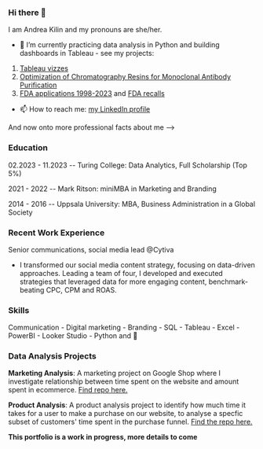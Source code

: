 ### Hi there 👋
I am Andrea Kilin and my pronouns are she/her.

- 🌱 I’m currently practicing data analysis in Python and building dashboards in Tableau - see my projects:
1. [Tableau vizzes](https://public.tableau.com/app/profile/andrea.kilin/vizzes)
2. [Optimization of Chromatography Resins for Monoclonal Antibody Purification](https://github.com/kilinandrea/mock_mabs)
3. [FDA applications 1998-2023](https://github.com/kilinandrea/FDA_Applications_1998-2023/blob/main/FDA_applications_1998_2023.ipynb) and [FDA recalls](https://github.com/kilinandrea/FDA_recall_project/blob/main/Python_Exam_FDA_Recall.ipynb)
  
- 📫 How to reach me: [my LinkedIn profile](https://www.linkedin.com/in/kilinandrea/)

And now onto more professional facts about me -->

### Education
02.2023 - 11.2023 -- Turing College: Data Analytics, Full Scholarship (Top 5%)

2021 - 2022 -- Mark Ritson: miniMBA in Marketing and Branding

2014 - 2016 -- Uppsala University: MBA, Business Administration in a Global Society 

### Recent Work Experience
Senior communications, social media lead @Cytiva
- I transformed our social media content strategy, focusing on data-driven approaches. Leading a team of four, I developed and executed strategies that leveraged data for more engaging content, benchmark-beating CPC, CPM and ROAS.

### Skills
Communication - Digital marketing - Branding - SQL - Tableau - Excel - PowerBI - Looker Studio - Python and :panda_face: 

### Data Analysis Projects
**Marketing Analysis**: 
A marketing project on Google Shop where I investigate relationship between time spent on the website and amount spent in ecommerce. [Find repo here.](https://github.com/kilinandrea/marketing_project_google_shop/blob/main/README.md)

**Product Analysis**:
A product analysis project to identify how much time it takes for a user to make a purchase on our website, to analyse a specfic subset of customers' time spent in the purchase funnel.
[Find the repo here.](https://github.com/kilinandrea/product_analysis_project/blob/main/README.md)



  

**This portfolio is a work in progress, more details to come**
